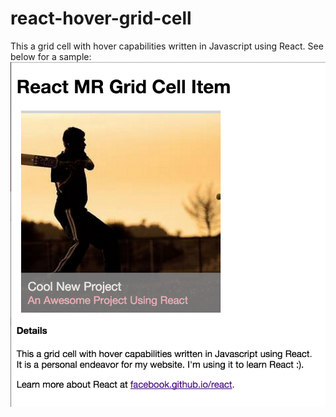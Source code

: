 react-hover-grid-cell
=====================

This a grid cell with hover capabilities written in Javascript using React. See below for a sample:
![](https://github.com/mriveralee/react-hover-grid-cell/blob/master/sample.png)
